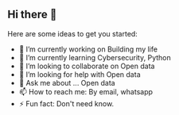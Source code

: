## Hi there 👋

Here are some ideas to get you started:

- 🔭 I’m currently working on Building my life
- 🌱 I’m currently learning Cybersecurity, Python
- 👯 I’m looking to collaborate on Open data
- 🤔 I’m looking for help with Open data
- 💬 Ask me about ... Open data
- 📫 How to reach me: By email, whatsapp
- ⚡ Fun fact: Don't need know.
